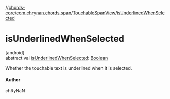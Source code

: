 //[chords-core](../../../index.md)/[com.chrynan.chords.span](../index.md)/[TouchableSpanView](index.md)/[isUnderlinedWhenSelected](is-underlined-when-selected.md)

# isUnderlinedWhenSelected

[android]\
abstract val [isUnderlinedWhenSelected](is-underlined-when-selected.md): [Boolean](https://kotlinlang.org/api/latest/jvm/stdlib/kotlin/-boolean/index.html)

Whether the touchable text is underlined when it is selected.

#### Author

chRyNaN
